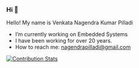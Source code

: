
### Hi 👋

Hello! My name is Venkata Nagendra Kumar Pilladi

- I’m currently working on Embedded Systems
- I have been working for over 20 years.
- How to reach me: nagendrapilladi@gmail.com





[![Contribution Stats](https://github-contribution-stats.vercel.app/api/?username=vnkumarpilladi)](https://github.com/vnkumarpilladi/github-contribution-stats/)
